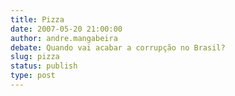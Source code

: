 ```yaml
---
title: Pizza
date: 2007-05-20 21:00:00
author: andre.mangabeira
debate: Quando vai acabar a corrupção no Brasil?
slug: pizza
status: publish 
type: post
---
```



